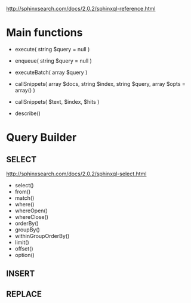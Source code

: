 http://sphinxsearch.com/docs/2.0.2/sphinxql-reference.html

# Main functions
* execute( string $query = null )

* enqueue( string $query = null )
* executeBatch( array $query )

* callSnippets( array $docs, string $index, string $query, array $opts = array() )
* callSnippets( $text, $index, $hits )
* describe()

# Query Builder

## SELECT

http://sphinxsearch.com/docs/2.0.2/sphinxql-select.html

* select()
* from()
* match()
* where()
* whereOpen()
* whereClose()
* orderBy()
* groupBy()
* withinGroupOrderBy()
* limit()
* offset()
* option()

## INSERT

## REPLACE
